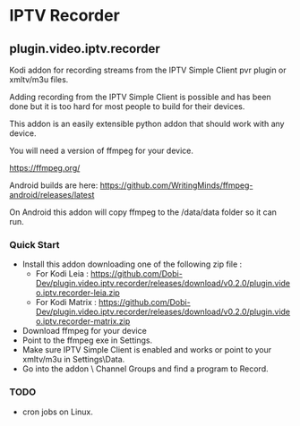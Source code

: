 # IPTV Recorder
## plugin.video.iptv.recorder

Kodi addon for recording streams from the IPTV Simple Client pvr plugin or xmltv/m3u files.

Adding recording from the IPTV Simple Client is possible and has been done but it is too hard for most people to build for their devices.

This addon is an easily extensible python addon that should work with any device.

You will need a version of ffmpeg for your device.

https://ffmpeg.org/

Android builds are here: https://github.com/WritingMinds/ffmpeg-android/releases/latest

On Android this addon will copy ffmpeg to the /data/data folder so it can run.

### Quick Start

* Install this addon downloading one of the following zip file :
    * For Kodi Leia : https://github.com/Dobi-Dev/plugin.video.iptv.recorder/releases/download/v0.2.0/plugin.video.iptv.recorder-leia.zip
    * For Kodi Matrix : https://github.com/Dobi-Dev/plugin.video.iptv.recorder/releases/download/v0.2.0/plugin.video.iptv.recorder-matrix.zip
* Download ffmpeg for your device
* Point to the ffmpeg exe in Settings.
* Make sure IPTV Simple Client is enabled and works or point to your xmltv/m3u in Settings\Data.
* Go into the addon \ Channel Groups and find a program to Record.

### TODO

* cron jobs on Linux.
